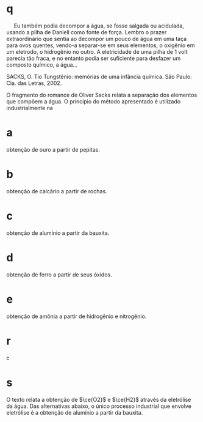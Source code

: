# q
     Eu também podia decompor a água, se fosse salgada ou acidulada, usando a pilha de Daniell como fonte de força. Lembro o prazer extraordinário que sentia ao decompor um pouco de água em uma taça para ovos quentes, vendo-a separar-se em seus elementos, o oxigênio em um eletrodo, o hidrogênio no outro. A eletricidade de uma pilha de 1 volt parecia tão fraca, e no entanto podia ser suficiente para desfazer um composto químico, a água...

SACKS, O. Tio Tungstênio: memórias de uma infância química. São Paulo: Cia. das Letras, 2002.

O fragmento do romance de Oliver Sacks relata a separação dos elementos que compõem a água. O princípio do método apresentado é utilizado industrialmente na

# a
obtenção de ouro a partir de pepitas.

# b
obtenção de calcário a partir de rochas.

# c
obtenção de alumínio a partir da bauxita.

# d
obtenção de ferro a partir de seus óxidos.

# e
obtenção de amônia a partir de hidrogênio e nitrogênio.

# r
c

# s
O texto relata a obtenção de $\ce{O2}$ e $\ce{H2}$ através da eletrólise da água. Das alternativas abaixo, o único processo industrial que envolve eletrólise é a obtenção de alumínio a partir da bauxita.
